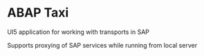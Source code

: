 # ABAP Taxi
UI5 application for working with transports in SAP 

Supports proxying of SAP services while running from local server
